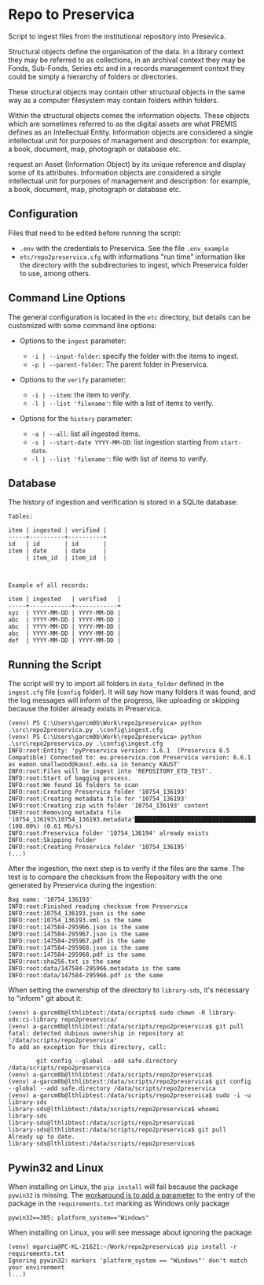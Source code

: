 # Repo to Preservica

Script to ingest files from the institutional repository into Presevica.

Structural objects define the organisation of the data. In a library context they may be referred to as collections, in an archival context they may be Fonds, Sub-Fonds, Series etc and in a records management context they could be simply a hierarchy of folders or directories.

These structural objects may contain other structural objects in the same way as a computer filesystem may contain folders within folders.

Within the structural objects comes the information objects. These objects which are sometimes referred to as the digital assets are what PREMIS defines as an Intellectual Entity. Information objects are considered a single intellectual unit for purposes of management and description: for example, a book, document, map, photograph or database etc.

request an Asset (Information Object) by its unique reference and display some of its attributes. Information objects are considered a single intellectual unit for purposes of management and description: for example, a book, document, map, photograph or database etc.

## Configuration

Files that need to be edited before running the script:

- `.env` with the credentials to Preservica. See the file `.env_example`
- `etc/repo2preservica.cfg` with informations "run time" information like the directory with the subdirectories to ingest, which Preservica folder to use, among others.

## Command Line Options

The general configuration is located in the `etc` directory, but details can be customized with some command line options:

* Options to the `ingest` parameter:
  * `-i | --input-folder`: specify the folder with the items to ingest.
  * `-p | --parent-folder`: The parent folder in Preservica.

* Options to the `verify` parameter:
  * `-i | --item`: the item to verify.
  * `-l | --list 'filename'`: file with a list of items to verify.

* Options for the `history` parameter:
  * `-a | --all`: list all ingested items.  
  * `-s | --start-date YYYY-MM-DD`: list ingestion starting from `start-date`.
  * `-l | --list 'filename'`: file with list of items to verify.



## Database

The history of ingestion and verification is stored in a SQLite database:

```
Tables:

item | ingested | verified |
-----+----------+----------+
id   | id       | id       |
item | date     | date     |
     | item_id  | item_id  |



Example of all records:

item | ingested   | verified   |
-----+------------+------------+
xyz  | YYYY-MM-DD | YYYY-MM-DD |
abc  | YYYY-MM-DD | YYYY-MM-DD |
abc  | YYYY-MM-DD | YYYY-MM-DD |
abc  | YYYY-MM-DD | YYYY-MM-DD |
def  | YYYY-MM-DD | YYYY-MM-DD |

```

## Running the Script

The script will try to import all folders in `data_folder` defined in the `ingest.cfg` file (`config` folder). It will say how many folders it was found, and the log messages will inform of the progress, like uploading or skipping because the folder already exists in Preservica.

```
(venv) PS C:\Users\garcm0b\Work\repo2preservica> python .\src\repo2preservica.py .\config\ingest.cfg
(venv) PS C:\Users\garcm0b\Work\repo2preservica> python .\src\repo2preservica.py .\config\ingest.cfg
INFO:root:Entity: 'pyPreservica version: 1.6.1  (Preservica 6.5 Compatible) Connected to: eu.preservica.com Preservica version: 6.6.1 as eamon.smallwood@kaust.edu.sa in tenancy KAUST'
INFO:root:Files will be ingest into 'REPOSITORY_ETD_TEST'.
INFO:root:Start of bagging process.
INFO:root:We found 16 folders to scan
INFO:root:Creating Preservica folder '10754_136193'
INFO:root:Creating metadata file for '10754_136193'
INFO:root:Creating zip with folder '10754_136193' content
INFO:root:Removing metadata file '10754_136193\10754_136193.metadata'██████████████████████████████████████████| (100.00%) (0.61 Mb/s)
INFO:root:Preservica folder '10754_136194' already exists
INFO:root:Skipping folder
INFO:root:Creating Preservica folder '10754_136195'
(...)
```

After the ingestion, the next step is to verify if the files are the same. The test is to compare the checksum from the Repository with the one generated by Preservica during the ingestion:

```
Bag name: '10754_136193'
INFO:root:Finished reading checksum from Preservica
INFO:root:10754_136193.json is the same
INFO:root:10754_136193.xml is the same
INFO:root:147584-295966.json is the same
INFO:root:147584-295967.json is the same
INFO:root:147584-295967.pdf is the same
INFO:root:147584-295968.json is the same
INFO:root:147584-295968.pdf is the same
INFO:root:sha256.txt is the same
INFO:root:data/147584-295966.metadata is the same
INFO:root:data/147584-295966.pdf is the same
```

When setting the ownership of the directory to `library-sds`, it's necessary to "inform" git about it:

```
(venv) a-garcm0b@lthlibtest:/data/scripts$ sudo chown -R library-sds:ci-library repo2preservica/
(venv) a-garcm0b@lthlibtest:/data/scripts/repo2preservica$ git pull
fatal: detected dubious ownership in repository at '/data/scripts/repo2preservica'
To add an exception for this directory, call:

        git config --global --add safe.directory /data/scripts/repo2preservica
(venv) a-garcm0b@lthlibtest:/data/scripts/repo2preservica$
(venv) a-garcm0b@lthlibtest:/data/scripts/repo2preservica$ git config --global --add safe.directory /data/scripts/repo2preservica
(venv) a-garcm0b@lthlibtest:/data/scripts/repo2preservica$ sudo -i -u library-sds
library-sds@lthlibtest:/data/scripts/repo2preservica$ whoami
library-sds
library-sds@lthlibtest:/data/scripts/repo2preservica$
library-sds@lthlibtest:/data/scripts/repo2preservica$ git pull
Already up to date.
library-sds@lthlibtest:/data/scripts/repo2preservica$
```

## Pywin32 and Linux

When installing on Linux, the `pip install` will fail because the package `pywin32` is missing. The [workaround is to add a parameter](https://github.com/mhammond/pywin32/issues/1739) to the entry of the package in the `requirements.txt` marking as Windows only package

```
pywin32==305; platform_system=="Windows"
```

When installing on Linux, you will see message about ignoring the package

```
(venv) mgarcia@PC-KL-21621:~/Work/repo2preservica$ pip install -r requirements.txt
Ignoring pywin32: markers 'platform_system == "Windows"' don't match your environment
(...)
```
